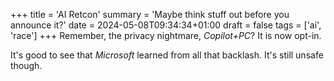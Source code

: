 +++
title = 'AI Retcon'
summary = 'Maybe think stuff out before you announce it?'
date = 2024-05-08T09:34:34+01:00
draft = false
tags = ['ai', 'race']
+++
Remember, the privacy nightmare, *Copilot+PC*? It is now opt-in.

It's good to see that *Microsoft* learned from all that backlash.
It's still unsafe though.
